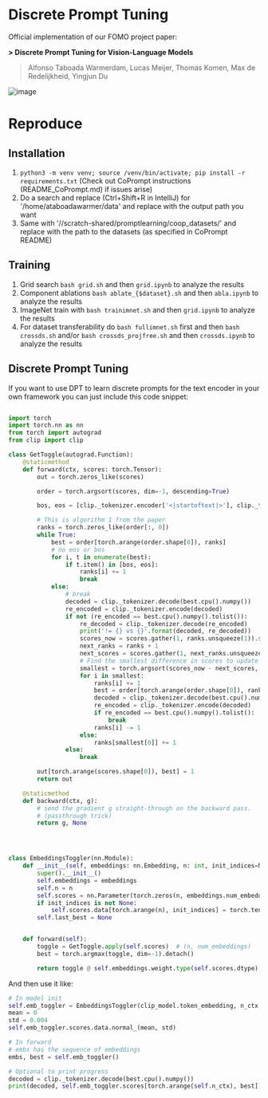 # Discrete Prompt Tuning

Official implementation of our FOMO project paper:

**> Discrete Prompt Tuning for Vision-Language Models**
> Alfonso Taboada Warmerdam, Lucas Meijer, Thomas Komen, Max de Redelijkheid, Yingjun Du
> 
![image](https://github.com/alvitawa/fomo/assets/10909323/8225533f-32ae-49ea-a139-82d4752bffbf)

# Reproduce

## Installation
1. `python3 -m venv venv; source /venv/bin/activate; pip install -r requirements.txt` (Check out CoPrompt instructions (README_CoPrompt.md) if issues arise)
2. Do a search and replace (Ctrl+Shift+R in IntelliJ) for '/home/ataboadawarmer/data' and replace with the output path you want
3. Same with '//scratch-shared/promptlearning/coop_datasets/' and replace with the path to the datasets (as specified in CoPrompt README)

## Training
1. Grid search `bash grid.sh` and then `grid.ipynb` to analyze the results
2. Component ablations `bash ablate_{$dataset}.sh` and then `abla.ipynb` to analyze the results
3. ImageNet train with `bash trainimnet.sh` and then `grid.ipynb` to analyze the results
4. For dataset transferability do `bash fullimnet.sh` first and then `bash crossds.sh` and/or `bash crossds_projfree.sh` and then `crossds.ipynb` to analyze the results

## Discrete Prompt Tuning

If you want to use DPT to learn discrete prompts for the text encoder in your own framework you can just include this code snippet:

```python

import torch
import torch.nn as nn
from torch import autograd
from clip import clip

class GetToggle(autograd.Function):
    @staticmethod
    def forward(ctx, scores: torch.Tensor):
        out = torch.zeros_like(scores)

        order = torch.argsort(scores, dim=-1, descending=True)

        bos, eos = [clip._tokenizer.encoder['<|startoftext|>'], clip._tokenizer.encoder['<|endoftext|>']]

        # This is algorithm 1 from the paper
        ranks = torch.zeros_like(order[:, 0])
        while True:
            best = order[torch.arange(order.shape[0]), ranks]
            # no eos or bos
            for i, t in enumerate(best):
                if t.item() in [bos, eos]:
                    ranks[i] += 1
                    break
            else:
                # break
                decoded = clip._tokenizer.decode(best.cpu().numpy())
                re_encoded = clip._tokenizer.encode(decoded)
                if not (re_encoded == best.cpu().numpy().tolist()):
                    re_decoded = clip._tokenizer.decode(re_encoded)
                    print('!= {} vs {}'.format(decoded, re_decoded))
                    scores_now = scores.gather(1, ranks.unsqueeze(1)).squeeze(1)
                    next_ranks = ranks + 1
                    next_scores = scores.gather(1, next_ranks.unsqueeze(1)).squeeze(1)
                    # Find the smallest difference in scores to update
                    smallest = torch.argsort(scores_now - next_scores, descending=True)
                    for i in smallest:
                        ranks[i] += 1
                        best = order[torch.arange(order.shape[0]), ranks]
                        decoded = clip._tokenizer.decode(best.cpu().numpy())
                        re_encoded = clip._tokenizer.encode(decoded)
                        if re_encoded == best.cpu().numpy().tolist():
                            break
                        ranks[i] -= 1
                    else:
                        ranks[smallest[0]] += 1
                else:
                    break

        out[torch.arange(scores.shape[0]), best] = 1
        return out

    @staticmethod
    def backward(ctx, g):
        # send the gradient g straight-through on the backward pass.
        # (passthrough trick)
        return g, None




class EmbeddingsToggler(nn.Module):
    def __init__(self, embeddings: nn.Embedding, n: int, init_indices=None, init_value=0.001, dtype=torch.float32):
        super().__init__()
        self.embeddings = embeddings
        self.n = n
        self.scores = nn.Parameter(torch.zeros(n, embeddings.num_embeddings, dtype=dtype), requires_grad=True)
        if init_indices is not None:
            self.scores.data[torch.arange(n), init_indices] = torch.tensor(init_value, dtype=dtype)
        self.last_best = None


    def forward(self):
        toggle = GetToggle.apply(self.scores)  # (n, num_embeddings)
        best = torch.argmax(toggle, dim=-1).detach()

        return toggle @ self.embeddings.weight.type(self.scores.dtype), best
```

And then use it like:

```python
# In model init
self.emb_toggler = EmbeddingsToggler(clip_model.token_embedding, n_ctx, dtype=dtype)
mean = 0
std = 0.004
self.emb_toggler.scores.data.normal_(mean, std)

# In forward
# embs has the sequence of embeddings
embs, best = self.emb_toggler()

# Optional to print progress
decoded = clip._tokenizer.decode(best.cpu().numpy())
print(decoded, self.emb_toggler.scores[torch.arange(self.n_ctx), best])
```